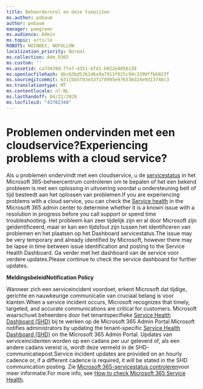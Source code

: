 ```yaml
---
title: Beheerdersrol en deze toewijzen
ms.author: pebaum
author: pebaum
manager: pamgreen
ms.audience: Admin
ms.topic: article
ROBOTS: NOINDEX, NOFOLLOW
localization_priority: Normal
ms.collection: Adm_O365
ms.custom: ''
ms.assetid: ca7d439d-ffe7-4351-bfd1-b022e4056138
ms.openlocfilehash: 8bc63bd52b1d6a9a7913f025c9dc3390ffbb023f
ms.sourcegitcommit: 631cbb5f03e5371f0995e976536d24e9d13746c3
ms.translationtype: MT
ms.contentlocale: nl-NL
ms.lasthandoff: 04/22/2020
ms.locfileid: "43762348"
---
```

# <a name="experiencing-problems-with-a-cloud-service"></a><span data-ttu-id="58ae3-102">Problemen ondervinden met een cloudservice?</span><span class="sxs-lookup"><span data-stu-id="58ae3-102">Experiencing problems with a cloud service?</span></span>

<span data-ttu-id="58ae3-103">Als u problemen ondervindt met een cloudservice, u de [servicestatus](https://admin.microsoft.com/AdminPortal/Home#/servicehealth) in het Microsoft 365-beheercentrum controleren om te bepalen of het een bekend probleem is met een oplossing in uitvoering voordat u ondersteuning belt of tijd besteedt aan het oplossen van problemen.</span><span class="sxs-lookup"><span data-stu-id="58ae3-103">If you are experiencing problems with a cloud service, you can check the [Service health](https://admin.microsoft.com/AdminPortal/Home#/servicehealth) in the Microsoft 365 admin center to determine whether it is a known issue with a resolution in progress before you call support or spend time troubleshooting.</span></span> <span data-ttu-id="58ae3-104">Het probleem kan zeer tijdelijk zijn en al door Microsoft zijn geïdentificeerd, maar er kan een tijdsfout zijn tussen het identificeren van problemen en het plaatsen op het Dashboard servicestatus.</span><span class="sxs-lookup"><span data-stu-id="58ae3-104">The issue may be very temporary and already identified by Microsoft, however there may be lapse in time between issue identification and posting to the Service Health Dashboard.</span></span> <span data-ttu-id="58ae3-105">Ga verder met het dashboard van de service voor verdere updates.</span><span class="sxs-lookup"><span data-stu-id="58ae3-105">Please continue to check the service dashboard for further updates.</span></span>

<span data-ttu-id="58ae3-106">**Meldingsbeleid**</span><span class="sxs-lookup"><span data-stu-id="58ae3-106">**Notification Policy**</span></span>

<span data-ttu-id="58ae3-107">Wanneer zich een serviceincident voordoet, erkent Microsoft dat tijdige, gerichte en nauwkeurige communicatie van cruciaal belang is voor klanten.</span><span class="sxs-lookup"><span data-stu-id="58ae3-107">When a service incident occurs, Microsoft recognizes that timely, targeted, and accurate communications are critical for customers.</span></span> <span data-ttu-id="58ae3-108">Microsoft waarschuwt beheerders door het tenantspecifieke [Service Health Dashboard (SHD)](https://admin.microsoft.com/AdminPortal/Home#/servicehealth) bij te werken op de Microsoft 365 Admin Portal.</span><span class="sxs-lookup"><span data-stu-id="58ae3-108">Microsoft notifies administrators by updating the tenant-specific [Service Health Dashboard (SHD)](https://admin.microsoft.com/AdminPortal/Home#/servicehealth) on the Microsoft 365 Admin Portal.</span></span> <span data-ttu-id="58ae3-109">Updates van serviceincidenten worden op een cadans per uur geleverd of, als een andere cadans vereist is, wordt deze vermeld in de SHD-communicatiepost.</span><span class="sxs-lookup"><span data-stu-id="58ae3-109">Service incident updates are provided on an hourly cadence or, if a different cadence is required, it will be stated in the SHD communication posting.</span></span> <span data-ttu-id="58ae3-110">Zie [Microsoft 365-servicestatus controleren](https://docs.microsoft.com/office365/enterprise/view-service-health)voor meer informatie.</span><span class="sxs-lookup"><span data-stu-id="58ae3-110">For more info, see [How to check Microsoft 365 Service Health](https://docs.microsoft.com/office365/enterprise/view-service-health).</span></span>

